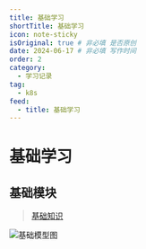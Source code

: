 ```yaml
---
title: 基础学习
shortTitle: 基础学习
icon: note-sticky
isOriginal: true # 非必填 是否原创
date: 2024-06-17 # 非必填 写作时间
order: 2
category:
  - 学习记录
tag:
  - k8s
feed: 
  - title: 基础学习
---
```


# 基础学习

## 基础模块
> [基础知识](https://kubernetes.io/zh-cn/docs/tutorials/kubernetes-basics/)  

![基础模型图](/blog/assets/学习记录/K8s/基础模型图.png)